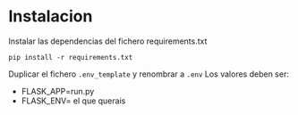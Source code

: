 # Instalacion

Instalar las dependencias del fichero requirements.txt
```
pip install -r requirements.txt
```

Duplicar el fichero `.env_template` y renombrar a `.env`
Los valores deben ser:
- FLASK_APP=run.py
- FLASK_ENV= el que querais
 